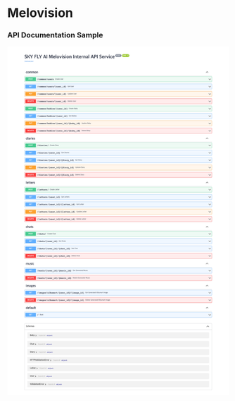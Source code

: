 # Melovision

### API Documentation Sample

![screencapture-localhost-8000-docs-2023-07-28-16_35_11.png](assets%2Fimages%2Fscreencapture-localhost-8000-docs-2023-07-28-16_35_11.png)